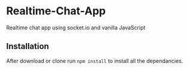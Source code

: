 # Realtime-Chat-App
Realtime chat app using socket.io and vanilla JavaScript
## Installation 
After download or clone run `npm install` to install all the dependancies.
